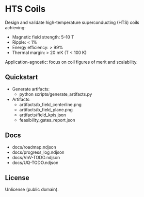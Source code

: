 # HTS Coils

Design and validate high-temperature superconducting (HTS) coils achieving:
- Magnetic field strength: 5–10 T
- Ripple: < 1%
- Energy efficiency: > 99%
- Thermal margin: > 20 mK (T < 100 K)

Application-agnostic: focus on coil figures of merit and scalability.

## Quickstart

- Generate artifacts:
  - python scripts/generate_artifacts.py
- Artifacts:
  - artifacts/b_field_centerline.png
  - artifacts/b_field_plane.png
  - artifacts/field_kpis.json
  - feasibility_gates_report.json

## Docs
- docs/roadmap.ndjson
- docs/progress_log.ndjson
- docs/VnV-TODO.ndjson
- docs/UQ-TODO.ndjson

## License
Unlicense (public domain).
